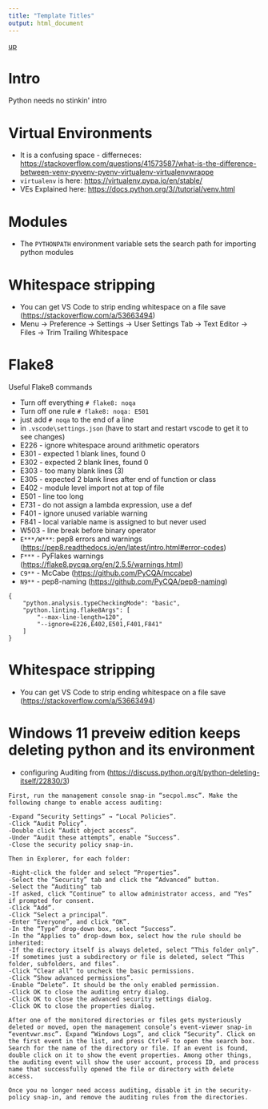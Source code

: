 ```yaml
---
title: "Template Titles"
output: html_document
---
```

[up](https://mikewise2718.github.io/markdowndocs/)

# Intro
Python needs no stinkin' intro

# Virtual Environments
* It is a confusing space - differneces: <https://stackoverflow.com/questions/41573587/what-is-the-difference-between-venv-pyvenv-pyenv-virtualenv-virtualenvwrappe>
* `virtualenv` is here: <https://virtualenv.pypa.io/en/stable/>
* VEs Explained here: <https://docs.python.org/3//tutorial/venv.html>

# Modules
- The `PYTHONPATH` environment variable sets the search path for importing python modules

# Whitespace stripping
- You can get VS Code to strip ending whitespace on a file save (https://stackoverflow.com/a/53663494)
- Menu -> Preference → Settings → User Settings Tab → Text Editor → Files → Trim Trailing Whitespace

# Flake8
Useful Flake8 commands
  - Turn off everything `# flake8: noqa`
  - Turn off one rule `# flake8: noqa: E501`
  - just add `# noqa` to the end of a line
  - in `.vscode\settings.json` (have to start and restart vscode to get it to see changes)
  - E226 - ignore whitespace around arithmetic operators
  - E301 - expected 1 blank lines, found 0
  - E302 - expected 2 blank lines, found 0
  - E303 - too many blank lines (3)
  - E305 - expected 2 blank lines after end of function or class
  - E402 - module level import not at top of file
  - E501 - line too long
  - E731 - do not assign a lambda expression, use a def
  - F401 - ignore unused variable warning
  - F841 - local variable name is assigned to but never used
  - W503 - line break before binary operator
  - `E***/W***`: pep8 errors and warnings (https://pep8.readthedocs.io/en/latest/intro.html#error-codes)
  - `F***` - PyFlakes warnings (https://flake8.pycqa.org/en/2.5.5/warnings.html)
  - `C9**` - McCabe (https://github.com/PyCQA/mccabe)
  - `N9**` - pep8-naming (https://github.com/PyCQA/pep8-naming)
```
{
    "python.analysis.typeCheckingMode": "basic",
    "python.linting.flake8Args": [
        "--max-line-length=120",
        "--ignore=E226,E402,E501,F401,F841"
    ]
}
```

# Whitespace stripping
- You can get VS Code to strip ending whitespace on a file save (https://stackoverflow.com/a/53663494)

# Windows 11 preveiw edition keeps deleting python and its environment
- configuring Auditing from (https://discuss.python.org/t/python-deleting-itself/22830/3)
```
First, run the management console snap-in “secpol.msc”. Make the following change to enable access auditing:

-Expand “Security Settings” → “Local Policies”.
-Click “Audit Policy”.
-Double click “Audit object access”.
-Under “Audit these attempts”, enable “Success”.
-Close the security policy snap-in.

Then in Explorer, for each folder:

-Right-click the folder and select “Properties”.
-Select the “Security” tab and click the “Advanced” button.
-Select the “Auditing” tab
-If asked, click “Continue” to allow administrator access, and “Yes” if prompted for consent.
-Click “Add”.
-Click “Select a principal”.
-Enter “Everyone”, and click “OK”.
-In the “Type” drop-down box, select “Success”.
-In the “Applies to” drop-down box, select how the rule should be inherited:
-If the directory itself is always deleted, select “This folder only”.
-If sometimes just a subdirectory or file is deleted, select “This folder, subfolders, and files”.
-Click “Clear all” to uncheck the basic permissions.
-Click “Show advanced permissions”.
-Enable “Delete”. It should be the only enabled permission.
-Click OK to close the auditing entry dialog.
-Click OK to close the advanced security settings dialog.
-Click OK to close the properties dialog.

After one of the monitored directories or files gets mysteriously deleted or moved, open the management console’s event-viewer snap-in “eventvwr.msc”. Expand “Windows Logs”, and click “Security”. Click on the first event in the list, and press Ctrl+F to open the search box. Search for the name of the directory or file. If an event is found, double click on it to show the event properties. Among other things, the auditing event will show the user account, process ID, and process name that successfully opened the file or directory with delete access.

Once you no longer need access auditing, disable it in the security-policy snap-in, and remove the auditing rules from the directories.
```


